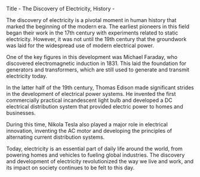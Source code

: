 Title - The Discovery of Electricity, History -

The discovery of electricity is a pivotal moment in human history that marked the beginning of the modern era. The earliest pioneers in this field began their work in the 17th century with experiments related to static electricity. However, it was not until the 19th century that the groundwork was laid for the widespread use of modern electrical power.

One of the key figures in this development was Michael Faraday, who discovered electromagnetic induction in 1831. This laid the foundation for generators and transformers, which are still used to generate and transmit electricity today.

In the latter half of the 19th century, Thomas Edison made significant strides in the development of electrical power systems. He invented the first commercially practical incandescent light bulb and developed a DC electrical distribution system that provided electric power to homes and businesses.

During this time, Nikola Tesla also played a major role in electrical innovation, inventing the AC motor and developing the principles of alternating current distribution systems.

Today, electricity is an essential part of daily life around the world, from powering homes and vehicles to fueling global industries. The discovery and development of electricity revolutionized the way we live and work, and its impact on society continues to be felt to this day.
